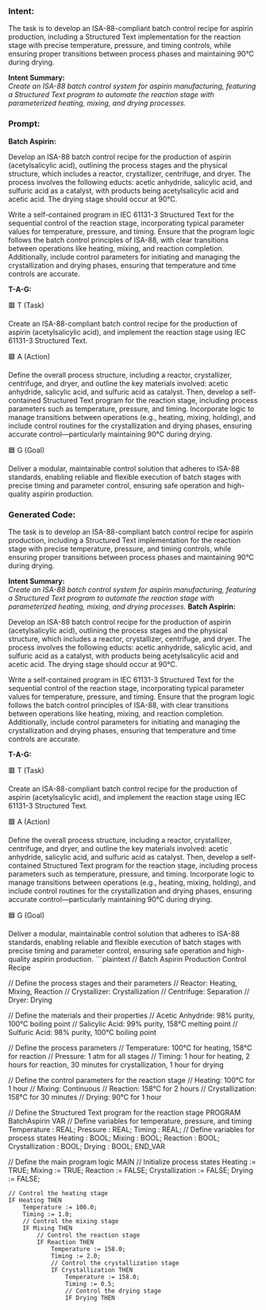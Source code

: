 ### Intent:
The task is to develop an ISA-88-compliant batch control recipe for aspirin production, including a Structured Text implementation for the reaction stage with precise temperature, pressure, and timing controls, while ensuring proper transitions between process phases and maintaining 90°C during drying.  

**Intent Summary:**  
*Create an ISA-88 batch control system for aspirin manufacturing, featuring a Structured Text program to automate the reaction stage with parameterized heating, mixing, and drying processes.*

### Prompt:
**Batch Aspirin:**

Develop an ISA-88 batch control recipe for the production of aspirin (acetylsalicylic acid), outlining the process stages and the physical structure, which includes a reactor, crystallizer, centrifuge, and dryer. The process involves the following educts: acetic anhydride, salicylic acid, and sulfuric acid as a catalyst, with products being acetylsalicylic acid and acetic acid. The drying stage should occur at 90°C.

Write a self-contained program in IEC 61131-3 Structured Text for the sequential control of the reaction stage, incorporating typical parameter values for temperature, pressure, and timing. Ensure that the program logic follows the batch control principles of ISA-88, with clear transitions between operations like heating, mixing, and reaction completion. Additionally, include control parameters for initiating and managing the crystallization and drying phases, ensuring that temperature and time controls are accurate.

**T-A-G:**

🟥 T (Task)

Create an ISA-88-compliant batch control recipe for the production of aspirin (acetylsalicylic acid), and implement the reaction stage using IEC 61131-3 Structured Text.

🟩 A (Action)

Define the overall process structure, including a reactor, crystallizer, centrifuge, and dryer, and outline the key materials involved: acetic anhydride, salicylic acid, and sulfuric acid as catalyst. Then, develop a self-contained Structured Text program for the reaction stage, including process parameters such as temperature, pressure, and timing. Incorporate logic to manage transitions between operations (e.g., heating, mixing, holding), and include control routines for the crystallization and drying phases, ensuring accurate control—particularly maintaining 90°C during drying.

🟦 G (Goal)

Deliver a modular, maintainable control solution that adheres to ISA-88 standards, enabling reliable and flexible execution of batch stages with precise timing and parameter control, ensuring safe operation and high-quality aspirin production.

### Generated Code:
The task is to develop an ISA-88-compliant batch control recipe for aspirin production, including a Structured Text implementation for the reaction stage with precise temperature, pressure, and timing controls, while ensuring proper transitions between process phases and maintaining 90°C during drying.  

**Intent Summary:**  
*Create an ISA-88 batch control system for aspirin manufacturing, featuring a Structured Text program to automate the reaction stage with parameterized heating, mixing, and drying processes.*
**Batch Aspirin:**

Develop an ISA-88 batch control recipe for the production of aspirin (acetylsalicylic acid), outlining the process stages and the physical structure, which includes a reactor, crystallizer, centrifuge, and dryer. The process involves the following educts: acetic anhydride, salicylic acid, and sulfuric acid as a catalyst, with products being acetylsalicylic acid and acetic acid. The drying stage should occur at 90°C.

Write a self-contained program in IEC 61131-3 Structured Text for the sequential control of the reaction stage, incorporating typical parameter values for temperature, pressure, and timing. Ensure that the program logic follows the batch control principles of ISA-88, with clear transitions between operations like heating, mixing, and reaction completion. Additionally, include control parameters for initiating and managing the crystallization and drying phases, ensuring that temperature and time controls are accurate.

**T-A-G:**

🟥 T (Task)

Create an ISA-88-compliant batch control recipe for the production of aspirin (acetylsalicylic acid), and implement the reaction stage using IEC 61131-3 Structured Text.

🟩 A (Action)

Define the overall process structure, including a reactor, crystallizer, centrifuge, and dryer, and outline the key materials involved: acetic anhydride, salicylic acid, and sulfuric acid as catalyst. Then, develop a self-contained Structured Text program for the reaction stage, including process parameters such as temperature, pressure, and timing. Incorporate logic to manage transitions between operations (e.g., heating, mixing, holding), and include control routines for the crystallization and drying phases, ensuring accurate control—particularly maintaining 90°C during drying.

🟦 G (Goal)

Deliver a modular, maintainable control solution that adheres to ISA-88 standards, enabling reliable and flexible execution of batch stages with precise timing and parameter control, ensuring safe operation and high-quality aspirin production. ```plaintext
// Batch Aspirin Production Control Recipe

// Define the process stages and their parameters
// Reactor: Heating, Mixing, Reaction
// Crystallizer: Crystallization
// Centrifuge: Separation
// Dryer: Drying

// Define the materials and their properties
// Acetic Anhydride: 98% purity, 100°C boiling point
// Salicylic Acid: 99% purity, 158°C melting point
// Sulfuric Acid: 98% purity, 100°C boiling point

// Define the process parameters
// Temperature: 100°C for heating, 158°C for reaction
// Pressure: 1 atm for all stages
// Timing: 1 hour for heating, 2 hours for reaction, 30 minutes for crystallization, 1 hour for drying

// Define the control parameters for the reaction stage
// Heating: 100°C for 1 hour
// Mixing: Continuous
// Reaction: 158°C for 2 hours
// Crystallization: 158°C for 30 minutes
// Drying: 90°C for 1 hour

// Define the Structured Text program for the reaction stage
PROGRAM BatchAspirin
VAR
    // Define variables for temperature, pressure, and timing
    Temperature : REAL;
    Pressure : REAL;
    Timing : REAL;
    // Define variables for process states
    Heating : BOOL;
    Mixing : BOOL;
    Reaction : BOOL;
    Crystallization : BOOL;
    Drying : BOOL;
END_VAR

// Define the main program logic
MAIN
    // Initialize process states
    Heating := TRUE;
    Mixing := TRUE;
    Reaction := FALSE;
    Crystallization := FALSE;
    Drying := FALSE;

    // Control the heating stage
    IF Heating THEN
        Temperature := 100.0;
        Timing := 1.0;
        // Control the mixing stage
        IF Mixing THEN
            // Control the reaction stage
            IF Reaction THEN
                Temperature := 158.0;
                Timing := 2.0;
                // Control the crystallization stage
                IF Crystallization THEN
                    Temperature := 158.0;
                    Timing := 0.5;
                    // Control the drying stage
                    IF Drying THEN
